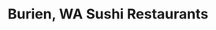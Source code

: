 ---
layout: city
title: Burien, WA Sushi Restaurants
permalink: /washington/burien/
stateAbbr: WA
stateName: Washington
cityName: Burien
---
